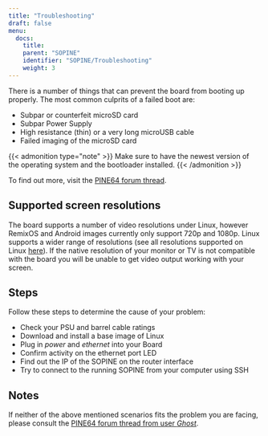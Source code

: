 ```yaml
---
title: "Troubleshooting"
draft: false
menu:
  docs:
    title:
    parent: "SOPINE"
    identifier: "SOPINE/Troubleshooting"
    weight: 3
---
```


There is a number of things that can prevent the board from booting up properly. The most common culprits of a failed boot are:

* Subpar or counterfeit microSD card
* Subpar Power Supply
* High resistance (thin) or a very long microUSB cable
* Failed imaging of the microSD card

{{< admonition type="note" >}}
 Make sure to have the newest version of the operating system and the bootloader installed.
{{< /admonition >}}

To find out more, visit the [PINE64 forum thread](https://forum.pine64.org/showthread.php?tid=514).

## Supported screen resolutions

The board supports a number of video resolutions under Linux, however RemixOS and Android images currently only support 720p and 1080p. Linux supports a wider range of resolutions (see all resolutions supported on Linux [here](https://github.com/longsleep/sunxi-disp-tool#available-hdmi-output-names)). If the native resolution of your monitor or TV is not compatible with the board you will be unable to get video output working with your screen.

## Steps

Follow these steps to determine the cause of your problem:

* Check your PSU and barrel cable ratings
* Download and install a base image of Linux
* Plug in _power_ and _ethernet_ into your Board
* Confirm activity on the ethernet port LED
* Find out the IP of the SOPINE on the router interface
* Try to connect to the running SOPINE from your computer using SSH

## Notes

If neither of the above mentioned scenarios fits the problem you are facing, please consult the [PINE64 forum thread from user _Ghost_](https://forum.pine64.org/showthread.php?tid=680).
